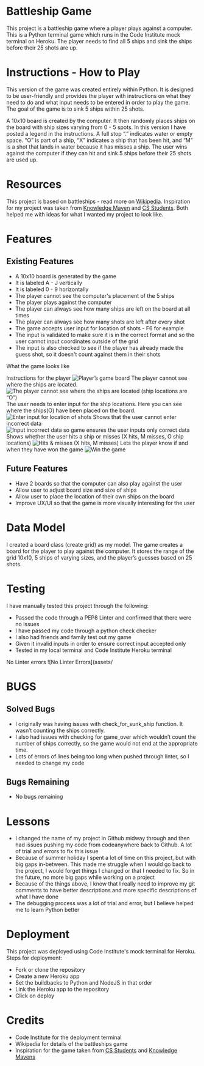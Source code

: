 # Battleship Game

This project is a battleship game where a player plays against a computer. 
This is a Python terminal game which runs in the Code Institute mock terminal on Heroku.
The player needs to find all 5 ships and sink the ships before their 25 shots are up.

# Instructions - How to Play

This version of the game was created entirely within Python. It is designed to be user-friendly and provides the player with instructions on what they need to do and what input needs to be entered in order to play the game. The goal of the game is to sink 5 ships within 25 shots.

A 10x10 board is created by the computer. It then randomly places ships on the board with ship sizes varying from 0 - 5 spots. In this version I have posted a legend in the instructions. A full stop “.” indicates water or empty space. “O” is part of a ship, “X” indicates a ship that has been hit, and “M” is a shot that lands in water because it has misses a ship. The user wins against the computer if they can hit and sink 5 ships before their 25 shots are used up.

# Resources

This project is based on battleships - read more on [Wikipedia](https://en.wikipedia.org/wiki/Battleship_(game)).
Inspiration for my project was taken from [Knowledge Maven](https://www.youtube.com/watch?v=tF1WRCrd_HQ) and [CS Students](https://www.youtube.com/watch?v=MgJBgnsDcF0). Both helped me with ideas for what I wanted my project to look like. 

# Features

## Existing Features

* A 10x10 board is generated by the game
* It is labeled A - J vertically
* It is labeled 0 - 9 horizontally
* The player cannot see the computer's placement of the 5 ships
* The player plays against the computer
* The player can always see how many ships are left on the board at all times
* The player can always see how many shots are left after every shot
* The game accepts user input for location of shots - F6 for example
* The input is validated to make sure it is in the correct format and so the user cannot input coordinates outside of the grid
* The input is also checked to see if the player has already made the guess shot, so it doesn't count against them in their shots


What the game looks like

Instructions for the player
![Player’s game board](assets/instructions.png)
The player cannot see where the ships are located. 
![The player cannot see where the ships are located (ship locations are “O”)](assets/playerboard.png)
The user needs to enter input for the ship locations. Here you can see where the ships(O) have been placed on the board. 
![Enter input for location of shots](assets/shiplocations.png)
Shows that the user cannot enter incorrect data
![Input incorrect data so game ensures the user inputs only correct data](assets/incorrectdata.png)
Shows whether the user hits a ship or misses (X hits, M misses, O ship locations)
![Hits & misses (X hits, M misses)](assets/hitsandmisses.png)
Lets the player know if and when they have won the game
![Win the game](assets/gamewon.png)

## Future Features

* Have 2 boards so that the computer can also play against the user
* Allow user to adjust board size and size of ships
* Allow user to place the location of their own ships on the board
* Improve UX/UI so that the game is more visually interesting for the user

# Data Model

I created a board class (create grid) as my model. The game creates a board for the player to play against the computer. It stores the range of the grid 10x10, 5 ships of varying sizes, and the player’s guesses based on 25 shots. 

# Testing

I have manually tested this project through the following:

* Passed the code through a PEP8 Linter and confirmed that there were no issues
* I have passed my code through a python check checker
* I also had friends and family test out my game
* Given it invalid inputs in order to ensure correct input accepted only
* Tested in my local terminal and Code Institute Heroku terminal

No Linter errors
![No Linter Errors](assets/

# BUGS

## Solved Bugs

* I originally was having issues with check_for_sunk_ship function.  It wasn’t counting the ships correctly. 
* I also had issues with checking for  game_over which  wouldn’t count the number of ships correctly, so the game would not end at the appropriate time.
* Lots of errors of lines being too long when pushed through linter, so I needed to change my code

## Bugs Remaining

* No bugs remaining

# Lessons

* I changed the name of my project in Github midway through and then had issues pushing my code from codeanywhere back to Github. A lot of trial and errors to fix this issue
* Because of summer holiday I spent a lot of time on this project, but with big gaps in-between. This made me struggle when I would go back to the project, I would forget things I changed or that I needed to fix. So in the future, no more big gaps while working on a project
* Because of the things above, I know that I really need to improve my git comments to have better descriptions and more specific descriptions of what I have done
* The debugging process was a lot of trial and error, but I believe helped me to learn Python better

# Deployment

This project was deployed using Code Institute's mock terminal for Heroku.
Steps for deployment:
* Fork or clone the repository
* Create a new Heroku app
* Set the buildbacks to Python and NodeJS in that order
* Link the Heroku app to the repository
* Click on deploy

# Credits

* Code Institute for the deployment terminal
* Wikipedia for details of the battleships game
* Inspiration for the game taken from  [CS Students](https://www.youtube.com/watch?v=MgJBgnsDcF0) and [Knowledge Mavens](https://www.youtube.com/watch?v=tF1WRCrd_HQ)




